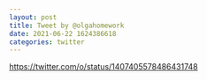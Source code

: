 ```yaml
--- 
layout: post 
title: Tweet by @olgahomework 
date: 2021-06-22 1624386618 
categories: twitter 
--- 
```

https://twitter.com/o/status/1407405578486431748